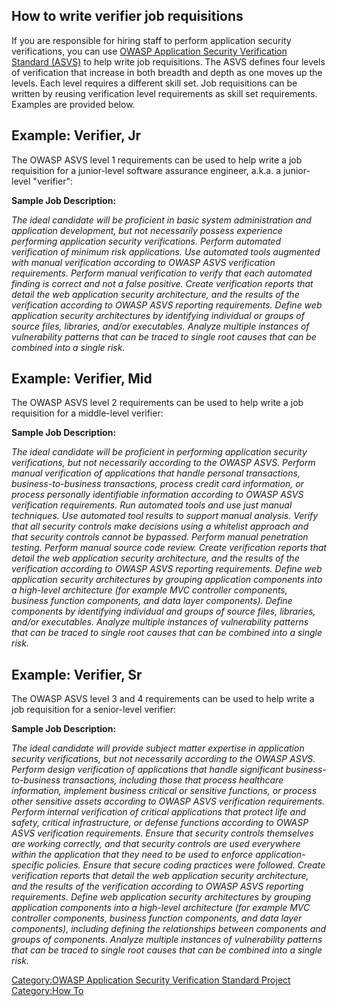 ## How to write verifier job requisitions

If you are responsible for hiring staff to perform application security
verifications, you can use [OWASP Application Security Verification
Standard
(ASVS)](::Category:OWASP_Application_Security_Verification_Standard_Project "wikilink")
to help write job requisitions. The ASVS defines four levels of
verification that increase in both breadth and depth as one moves up the
levels. Each level requires a different skill set. Job requisitions can
be written by reusing verification level requirements as skill set
requirements. Examples are provided below.

## Example: Verifier, Jr

The OWASP ASVS level 1 requirements can be used to help write a job
requisition for a junior-level software assurance engineer, a.k.a. a
junior-level "verifier":

**Sample Job Description:**

*The ideal candidate will be proficient in basic system administration
and application development, but not necessarily possess experience
performing application security verifications. Perform automated
verification of minimum risk applications. Use automated tools augmented
with manual verification according to OWASP ASVS verification
requirements. Perform manual verification to verify that each automated
finding is correct and not a false positive. Create verification reports
that detail the web application security architecture, and the results
of the verification according to OWASP ASVS reporting requirements.
Define web application security architectures by identifying individual
or groups of source files, libraries, and/or executables. Analyze
multiple instances of vulnerability patterns that can be traced to
single root causes that can be combined into a single risk.*

## Example: Verifier, Mid

The OWASP ASVS level 2 requirements can be used to help write a job
requisition for a middle-level verifier:

**Sample Job Description:**

*The ideal candidate will be proficient in performing application
security verifications, but not necessarily according to the OWASP ASVS.
Perform manual verification of applications that handle personal
transactions, business-to-business transactions, process credit card
information, or process personally identifiable information according to
OWASP ASVS verification requirements. Run automated tools and use just
manual techniques. Use automated tool results to support manual
analysis. Verify that all security controls make decisions using a
whitelist approach and that security controls cannot be bypassed.
Perform manual penetration testing. Perform manual source code review.
Create verification reports that detail the web application security
architecture, and the results of the verification according to OWASP
ASVS reporting requirements. Define web application security
architectures by grouping application components into a high-level
architecture (for example MVC controller components, business function
components, and data layer components). Define components by identifying
individual and groups of source files, libraries, and/or executables.
Analyze multiple instances of vulnerability patterns that can be traced
to single root causes that can be combined into a single risk.*

## Example: Verifier, Sr

The OWASP ASVS level 3 and 4 requirements can be used to help write a
job requisition for a senior-level verifier:

**Sample Job Description:**

*The ideal candidate will provide subject matter expertise in
application security verifications, but not necessarily according to the
OWASP ASVS. Perform design verification of applications that handle
significant business-to-business transactions, including those that
process healthcare information, implement business critical or sensitive
functions, or process other sensitive assets according to OWASP ASVS
verification requirements. Perform internal verification of critical
applications that protect life and safety, critical infrastructure, or
defense functions according to OWASP ASVS verification requirements.
Ensure that security controls themselves are working correctly, and that
security controls are used everywhere within the application that they
need to be used to enforce application-specific policies. Ensure that
secure coding practices were followed. Create verification reports that
detail the web application security architecture, and the results of the
verification according to OWASP ASVS reporting requirements. Define web
application security architectures by grouping application components
into a high-level architecture (for example MVC controller components,
business function components, and data layer components), including
defining the relationships between components and groups of components.
Analyze multiple instances of vulnerability patterns that can be traced
to single root causes that can be combined into a single risk.*

[Category:OWASP Application Security Verification Standard
Project](Category:OWASP_Application_Security_Verification_Standard_Project "wikilink")
[Category:How To](Category:How_To "wikilink")